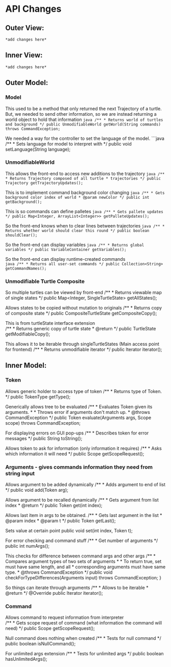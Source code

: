 API Changes
===========
## Outer View:
	*add changes here*
## Inner View:
	*add changes here*
## Outer Model:
	
### Model
This used to be a method that only returned the next Trajectory of a turtle. But, we needed to send other information, so we are instead returning a world object to hold that information
	```java
	/**
	 * Returns world of turtles and background
	 */
	public UnmodifiableWorld getWorld(String commands) throws CommandException;
	```
	
We needed a way for the controller to set the language of the model.
	```java
	/**
	 * Sets language for model to interpret with
	 */
	public void setLanguage(String language);
	
### UnmodifiableWorld
This allows the front-end to access new additions to the trajectory
	```java
	/**
	 * Returns Trajectory composed of all turtle
	 * trajectories
	 */
	public Trajectory getTrajectoryUpdates();
	```

This is to implement command background color changing
	```java
	/**
	 * Gets background color index of world
	 * @param newColor
	 */
	public int getBackground();
	```
	
This is so commands can define palletes
	```java
	/**
	 * Gets pallete updates
	 */
	public Map<Integer, ArrayList<Integer>> getPalleteUpdates();
	```
	
So the front-end knows when to clear lines between trajectories
	```java
	/**
	 * Returns whether world should clear this round
	 */
	public boolean shouldClear();
	```
	
So the front-end can display variables
	```java
	/**
	 * Returns global variables
	 */
	public VariableContainer getVariables();
	```

So the front-end can display runtime-created commands	
	```java
	/**
	 * Returns all user-set commands
	 */
	public Collection<String> getCommandNames();
	```
	
### Unmodifiable Turtle Composite
So multiple turtles can be viewed by front-end
	/**
	 * Returns viewable map of single states
	 */
	public Map<Integer, SingleTurtleState> getAllStates();

Allows states to be copied without mutation to originals
	/**
	 * Returns copy of composite state
	 */
	public CompositeTurtleState getCompositeCopy();

This is from turtleState interface extension	
	/**
	 * Returns generic copy of turtle state
	 * @return
	 */
	public TurtleState getModifiableCopy();
	
This allows it to be iterable through singleTurtleStates (Main access point for frontend)
	/**
	 * Returns unmodifiable iterator
	 */
	public Iterator<SingleTurtleState> iterator();
	

## Inner Model:
### Token
Allows generic holder to access type of token
	/**
	 * Returns type of Token.
	 */
	public TokenType getType();
	
Generically allows tree to be evaluated
	/**
	 * Evaluates Token given its arguments.
	 * 
	 * Throws error if arguments don't match up.
	 * @throws CommandException 
	 */
	public Token evaluate(Arguments args, Scope scope) throws CommandException;
	
For displaying errors on GUI pop-ups
	/**
	 * Describes token for error messages
	 */
	public String toString();
	
Allows token to ask for information (only information it requires)
	/**
	 * Asks which information it will need
	 */
	public Scope getScopeRequest();
	
### Arguments - gives commands information they need from string input
Allows argument to be added dynamically
	/**
	 * Adds argument to end of list
	 */
	public void add(Token arg);
	
Allows argument to be recalled dynamically
	/**
	 * Gets argument from list index
	 * @return 
	 */
	public Token get(int index);
	
Allows last item in args to be obtained.
	/**
	 * Gets last argument in the list
	 * @param index
	 * @param t
	 */
	public Token getLast();

Sets value at certain point
	public void set(int index, Token t);
	
For error checking and command stuff
	/**
	 * Get number of arguments
	 */
	public int numArgs();
	
This checks for difference between command args and other args
	/**
	 * Compares argument types of two sets of arguments
	 * 
	 * To return true, set must have same length, and all
	 * corresponding arguments must have same type.
	 * @throws CommandException 
	 */
	public void checkForTypeDifferences(Arguments input) throws CommandException;
	}
	
So things can iterate through arguments
	/**
	 * Allows to be iterable
	 * @return
	 */
	@Override
	public Iterator<Token> iterator();

### Command

Allows command to request information from interpreter	
	/**
	 * Gets scope request of command (what information the command will need)
	 */
	public Scope getScopeRequest();
	

Null command does nothing when created
	/**
	 * Tests for null command
	 */
	public boolean isNullCommand();
	
For unlimited args extension
	/**
	 * Tests for unlimited args
	 */
	public boolean hasUnlimitedArgs();



